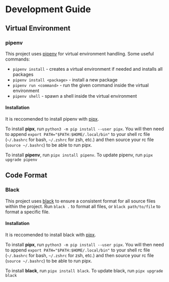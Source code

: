 # Development Guide

## Virtual Environment
### pipenv
This project uses [pipenv](https://pipenv.pypa.io/en/latest/) for virtual environment handling. Some useful commands:
- `pipenv install` - creates a virtual environment if needed and installs all packages
- `pipenv install <package>` - install a new package
- `pipenv run <command>` - run the given command inside the virtual environment
- `pipenv shell` - spawn a shell inside the virtual environment
#### Installation
It is reccomended to install pipenv with [pipx](https://pypa.github.io/pipx/). 

To install **pipx**, run `python3 -m pip install --user pipx`. You will then need to append `export PATH="$PATH:$HOME/.local/bin"` to your shell rc file (`~/.bashrc` for bash, `~/.zshrc` for zsh, etc.) and then source your rc file (`source ~/.bashrc`) to be able to run pipx. 

To install **pipenv**, run `pipx install pipenv`. To update pipenv, run `pipx upgrade pipenv`

## Code Format
### Black
This project uses [black](https://black.readthedocs.io/en/stable/) to ensure a consistent format for all source files within the project. Run `black .` to format all files, or `black path/to/file` to format a specific file.
#### Installation
It is reccomended to install black with [pipx](https://pypa.github.io/pipx/). 

To install **pipx**, run `python3 -m pip install --user pipx`. You will then need to append `export PATH="$PATH:$HOME/.local/bin"` to your shell rc file (`~/.bashrc` for bash, `~/.zshrc` for zsh, etc.) and then source your rc file (`source ~/.bashrc`) to be able to run pipx. 

To install **black**, run `pipx install black`. To update black, run `pipx upgrade black`
